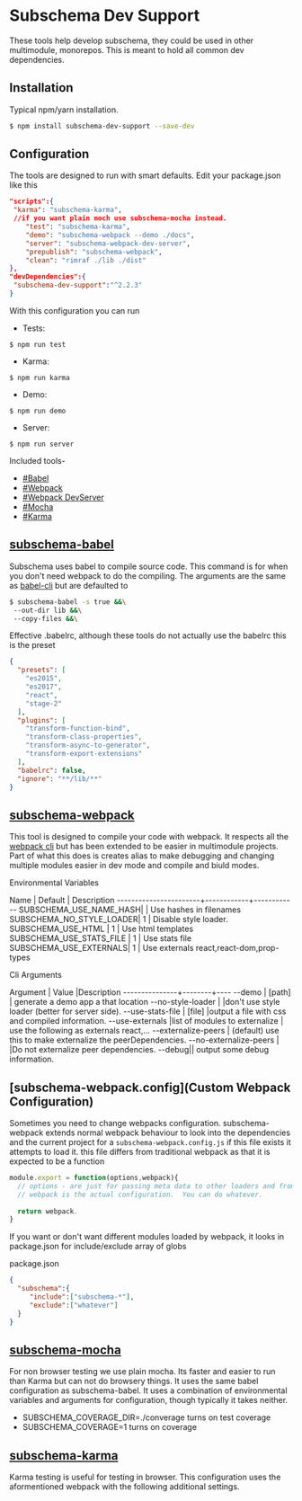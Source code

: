 Subschema Dev Support
===
These tools help develop subschema, they could be used in other multimodule,
monorepos.   This is meant to hold all common dev dependencies.  

## Installation
Typical npm/yarn installation.
```sh
$ npm install subschema-dev-support --save-dev
```

## Configuration
The tools are designed to run with smart defaults.  Edit your 
package.json like this

```json
"scripts":{
 "karma": "subschema-karma",
 //if you want plain moch use subschema-mocha instead.
    "test": "subschema-karma",
    "demo": "subschema-webpack --demo ./docs",
    "server": "subschema-webpack-dev-server",
    "prepublish": "subschema-webpack",
    "clean": "rimraf ./lib ./dist"
},
"devDependencies":{
 "subschema-dev-support":"^2.2.3"
}
```

With this configuration you can run

* Tests: 
``` 
$ npm run test
```
* Karma: 
```
$ npm run karma
```
* Demo: 
```
$ npm run demo
```
* Server: 
``` 
$ npm run server
```


Included tools-

 * [#Babel](subschema-babel)
 * [#Webpack](subschema-webpack)
 * [#Webpack DevServer](subschema-webpack-dev-server)
 * [#Mocha](subschema-mocha)
 * [#Karma](subschema-karma)

## [subschema-babel](Babel)
Subschema uses babel to compile source code.  This command is for when you don't need webpack to do the compiling. The arguments are the same as [babel-cli](https://babeljs.io/docs/usage/cli/) but are defaulted to

```sh
$ subschema-babel -s true &&\
 --out-dir lib &&\
 --copy-files &&\
```

Effective .babelrc, although these tools do not actually use the babelrc this is the preset
```json
{
  "presets": [
    "es2015",
    "es2017",
    "react",
    "stage-2"
  ],
  "plugins": [
    "transform-function-bind",
    "transform-class-properties",
    "transform-async-to-generator",
    "transform-export-extensions"
  ],
  "babelrc": false,
  "ignore": "**/lib/**"
}
```

## [subschema-webpack](Webpack)
This tool is designed to compile your code with webpack. It respects all the [webpack cli](https://webpack.js.org/api/cli/) but has been extended to be easier in multimodule projects.  Part of what
this does is creates alias to make debugging and changing multiple modules easier in dev mode and compile and biuld modes.


Environmental Variables

Name                   |  Default   | Description
-----------------------+------------+------------
SUBSCHEMA\_USE\_NAME\_HASH|            | Use hashes in filenames
SUBSCHEMA\_NO\_STYLE\_LOADER| 1      | Disable style loader.
SUBSCHEMA\_USE\_HTML    | 1 | Use html templates
SUBSCHEMA\_USE\_STATS\_FILE | 1 | Use stats file
SUBSCHEMA\_USE\_EXTERNALS| 1 | Use externals react,react-dom,prop-types


Cli Arguments

Argument       | Value  |Description
---------------+--------+----
 --demo | [path] | generate a demo app a that location 
 --no-style-loader | |don't use style loader (better for server side).
 --use-stats-file | [file] |output a file with css and compiled information.
 --use-externals |list of modules to externalize |  use the following as externals react,...
 --externalize-peers | (default) use this to make externalize the peerDependencies.
 --no-externalize-peers | |Do not externalize peer dependencies.
 --debug|| output some debug information.


## [subschema-webpack.config](Custom Webpack Configuration)
Sometimes you need to change webpacks configuration.   subschema-webpack extends normal webpack behaviour to look into the dependencies and the current project for a `subschema-webpack.config.js` 
if this file exists it attempts to load it.   this file differs from traditional webpack as that
it is expected to be a function 


```js
module.export = function(options,webpack){
  // options - are just for passing meta data to other loaders and from other loaders.
  // webpack is the actual configuration.  You can do whatever.
  
  return webpack.
}

```
If you want or don't want different modules loaded by webpack, it looks in package.json
for include/exclude array of globs

package.json

```json 
{
  "subschema":{
     "include":["subschema-*"],
     "exclude":["whatever"]
  }
}
```



## [subschema-mocha](Mocha)
For non browser testing we use plain mocha. Its faster and easier to run than Karma but can not do browsery things. It uses the same babel configuration as subschema-babel. It uses a combination of environmental variables and arguments for configuration, though typically it takes neither.

* SUBSCHEMA_COVERAGE_DIR=./converage turns on test coverage
* SUBSCHEMA_COVERAGE=1 turns on coverage

## [subschema-karma](Karma)
Karma testing is useful for testing in browser.  This configuration
uses the aformentioned webpack with the following additional settings.





